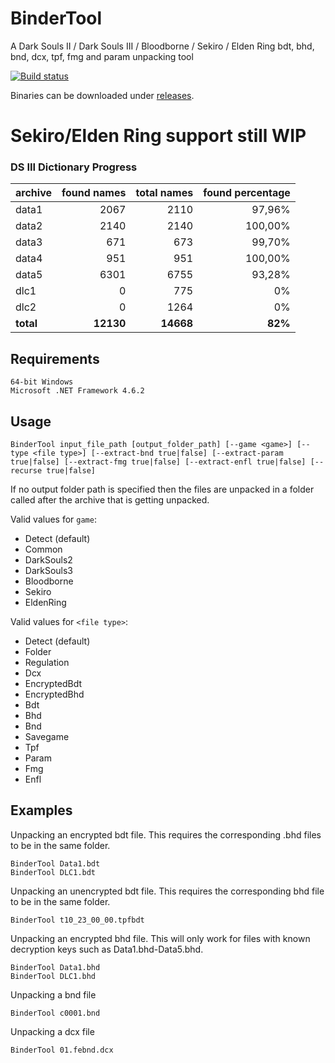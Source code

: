 # BinderTool
A Dark Souls II / Dark Souls III / Bloodborne / Sekiro / Elden Ring bdt, bhd, bnd, dcx, tpf, fmg and param unpacking tool

[![Build status](https://ci.appveyor.com/api/projects/status/t6tf7uuggto1827a?svg=true)](https://ci.appveyor.com/project/Atvaark/bindertool)

Binaries can be downloaded under [releases](https://github.com/Atvaark/BinderTool/releases).

# Sekiro/Elden Ring support still WIP

### DS III Dictionary Progress

| archive   | found names | total names | found percentage |
| :---      | ---:        | ---:        | ---:             |
| data1     |        2067 |        2110 |           97,96% |
| data2     |        2140 |        2140 |          100,00% |
| data3     |         671 |         673 |           99,70% |
| data4     |         951 |         951 |          100,00% |
| data5     |        6301 |        6755 |           93,28% |
| dlc1      |           0 |         775 |               0% |
| dlc2      |           0 |        1264 |               0% |
| **total** |   **12130** |   **14668** |          **82%** |

## Requirements
```
64-bit Windows
Microsoft .NET Framework 4.6.2

```

## Usage
```
BinderTool input_file_path [output_folder_path] [--game <game>] [--type <file type>] [--extract-bnd true|false] [--extract-param true|false] [--extract-fmg true|false] [--extract-enfl true|false] [--recurse true|false]
```
If no output folder path is specified then the files are unpacked in a folder called after the archive that is getting unpacked.

Valid values for `game`:
- Detect (default)
- Common
- DarkSouls2
- DarkSouls3
- Bloodborne
- Sekiro
- EldenRing

Valid values for `<file type>`:
- Detect (default)
- Folder
- Regulation
- Dcx
- EncryptedBdt
- EncryptedBhd
- Bdt
- Bhd
- Bnd
- Savegame
- Tpf
- Param
- Fmg
- Enfl

## Examples

Unpacking an encrypted bdt file. This requires the corresponding .bhd files to be in the same folder.
```
BinderTool Data1.bdt
BinderTool DLC1.bdt
```

Unpacking an unencrypted bdt file. This requires the corresponding bhd file to be in the same folder.
```
BinderTool t10_23_00_00.tpfbdt
```

Unpacking an encrypted bhd file. This will only work for files with known decryption keys such as Data1.bhd-Data5.bhd.
```
BinderTool Data1.bhd
BinderTool DLC1.bhd
```

Unpacking a bnd file
```
BinderTool c0001.bnd
```

Unpacking a dcx file
```
BinderTool 01.febnd.dcx
```
